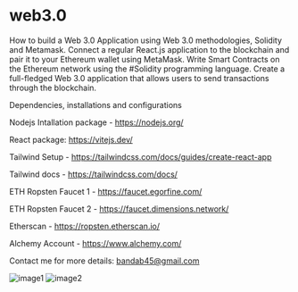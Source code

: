 # web3.0
How to build a Web 3.0 Application using Web 3.0 methodologies, Solidity and Metamask.
Connect a regular React.js application to the blockchain and pair it to your Ethereum wallet using MetaMask.
Write Smart Contracts on the Ethereum network using the #Solidity programming language.
Create a full-fledged Web 3.0 application that allows users to send transactions through the blockchain.

Dependencies, installations and configurations

Nodejs Intallation package - https://nodejs.org/

React package: https://vitejs.dev/

Tailwind Setup - https://tailwindcss.com/docs/guides/create-react-app

Tailwind docs - https://tailwindcss.com/docs/

ETH Ropsten Faucet 1 - https://faucet.egorfine.com/

ETH Ropsten Faucet 2 - https://faucet.dimensions.network/

Etherscan - https://ropsten.etherscan.io/

Alchemy Account - https://www.alchemy.com/

Contact me for more details: bandab45@gmail.com
 

![image1](https://user-images.githubusercontent.com/7796954/157128847-f3dbc1bd-b919-408f-9739-f7da8352e9be.png)
![image2](https://user-images.githubusercontent.com/7796954/157129003-08e5b6cb-e052-4a33-807c-4a9095cead08.png)
